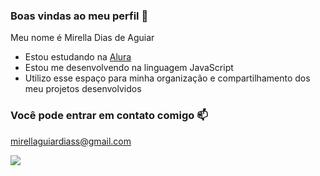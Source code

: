 ### Boas vindas ao meu perfil 📸

Meu nome é Mirella Dias de Aguiar

- Estou estudando na [Alura](https://www.alura.com.br)
- Estou me desenvolvendo na linguagem JavaScript
- Utilizo esse espaço para minha organização e compartilhamento dos meu projetos desenvolvidos

### Você pode entrar em contato comigo 📫

mirellaguiardiass@gmail.com


![](https://media1.tenor.com/m/qIv20qZkX-UAAAAC/barbie-bibble.gif)
